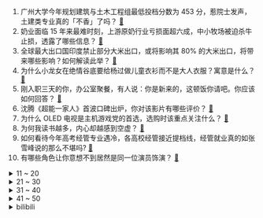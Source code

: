 1. 广州大学今年规划建筑与土木工程组最低投档分数为 453 分，惹院士发声，土建类专业真的「不香」了吗？ [:link:](https://www.zhihu.com/question/613089323)
2. 奶业面临 15 年来最难时刻，上游原奶行业亏损面超六成，中小牧场被迫杀牛止损，透露了哪些信息？ [:link:](https://www.zhihu.com/question/612917865)
3. 全球最大出口国印度禁止部分大米出口，或将影响其 80% 的大米出口，将带来哪些影响？如何解读此举？ [:link:](https://www.zhihu.com/question/613245220)
4. 为什么小龙女在绝情谷底要给杨过做儿童衣衫而不是大人衣服？寓意是什么？ [:link:](https://www.zhihu.com/question/608000704)
5. 刚入职三天的你，办公室聚餐，有人说：你是新来的，这顿饭你请吧。你应该如何回答？ [:link:](https://www.zhihu.com/question/605188732)
6. 沈腾《超能一家人》首波口碑出炉，你对该影片有哪些评价？ [:link:](https://www.zhihu.com/question/612255699)
7. 为什么 OLED 电视是主机游戏党的首选，选购时该重点关注什么？ [:link:](https://www.zhihu.com/question/611491140)
8. 为何我读书越多，内心却越感到空虚？ [:link:](https://www.zhihu.com/question/608602775)
9. 如何看待今年高考经管专业遇冷，各高校经管接近提档线，经管就业真的如张雪峰说的那么不堪吗? [:link:](https://www.zhihu.com/question/613200765)
10. 有哪些角色让你意想不到居然是同一位演员饰演？ [:link:](https://www.zhihu.com/question/385014788)
<details>
<summary>11 ~ 20</summary>

11. 5 月美债遭前三大债主抛售，中国减少 222 亿美元，持仓逼近 14 年低位，如何看待这种情况？ [:link:](https://www.zhihu.com/question/612862145)
12. BBA 真的就只是买个标吗？ [:link:](https://www.zhihu.com/question/604019461)
13. 欧盟拟今秋立法，以合法将俄 2000 亿欧元被冻结资产用于「重建乌克兰」，如何看待此事？ [:link:](https://www.zhihu.com/question/613271962)
14. 2023 LPL 夏季季后赛 RNG 1:3 不敌 NIP 季后赛遭淘汰，如何评价这场比赛？ [:link:](https://www.zhihu.com/question/613288398)
15. 沃尔沃限制新车180km/h最高时速，是降低了造车标准，还是真正为了驾驶员的安全而限速的呢？ [:link:](https://www.zhihu.com/question/561093811)
16. 非洲土地肥沃，为什么很多非洲人宁可挨饿也不种地？ [:link:](https://www.zhihu.com/question/597063122)
17. 孙悟空为什么不把七十二变教给自己的猴子猴孙？ [:link:](https://www.zhihu.com/question/603305444)
18. 陕西河南同套卷一本线低 60 余分，有家长选择高考移民，如何看待此事？杜绝高考移民还有多远的路要走？ [:link:](https://www.zhihu.com/question/613226779)
19. 为什么中国电影不放过《封神榜》？ [:link:](https://www.zhihu.com/question/611662713)
20. 穿洞洞鞋开车被交警扣 3 分并罚款，洞洞鞋是否属于拖鞋，你穿洞洞鞋开过车吗？ [:link:](https://www.zhihu.com/question/613238115)
</details>
<details>
<summary>21 ~ 30</summary>

21. 应届生瞄准海外求职，「能吃苦非洲就是挣钱天堂」观念流传，真实情况怎样？当前国际环境下海外求职前景如何？ [:link:](https://www.zhihu.com/question/612863092)
22. 被领导点名夸奖后，同入职的姑娘就和我有了隔阂，不再找我吃饭唠嗑，怎么才能恢复关系啊？ [:link:](https://www.zhihu.com/question/612078878)
23. 孙权几乎耗死了所有劲敌，为什么他依然没有一统天下？ [:link:](https://www.zhihu.com/question/500275156)
24. 已然知道公司要裁掉你，你选择等着被裁还是主动先离职？ [:link:](https://www.zhihu.com/question/612911173)
25. 如何把跑步或者其他锻炼方式变成一种爱好？ [:link:](https://www.zhihu.com/question/610617093)
26. 金钏儿之死有自己的缘故在吗？ [:link:](https://www.zhihu.com/question/612724516)
27. 如何知道人类看见的紫光是 400nm 的可见光，还是红光和蓝光合成的紫光？这两种光人眼能区别吗？ [:link:](https://www.zhihu.com/question/518894037)
28. 父母的教育态度对孩子性格影响有多大？ [:link:](https://www.zhihu.com/question/602928449)
29. 西安警方控制 13 名为「回流生」提供服务的涉嫌违法人员，他们将受到哪些处罚？ [:link:](https://www.zhihu.com/question/613378755)
30. 孩子无意间对你说过什么扎心的话？ [:link:](https://www.zhihu.com/question/613078839)
</details>
<details>
<summary>31 ~ 40</summary>

31. 暑假实习一直没收到 offer，如何缓解「无回应期」的焦虑情绪？作为过来人，有哪些建议能帮助他们？ [:link:](https://www.zhihu.com/question/611893837)
32. 新兰和许沁宋焰同样是官配，为什么柯哀被说小三，孟宴臣却让大家磕起了伪骨科CP？ [:link:](https://www.zhihu.com/question/612054528)
33. 锻炼体能，负重散步是否可以代替跑步？ [:link:](https://www.zhihu.com/question/612289924)
34. 武侠电影中的哪句台词令你印象深刻？ [:link:](https://www.zhihu.com/question/612492102)
35. 如何评价格蕾塔·葛韦格执导，玛格特·罗比、瑞恩·高斯林主演的电影《芭比》？ [:link:](https://www.zhihu.com/question/613076486)
36. 越来越多人通过直播带岗找到工作，如何看待直播带岗这一招聘形式？直播带岗能否为制造业招聘带来新机遇？ [:link:](https://www.zhihu.com/question/613273386)
37. 如何评价艾伦、沈腾主演的电影《超能一家人》？值得去电影院看吗？ [:link:](https://www.zhihu.com/question/613111759)
38. 如何评价《崩坏星穹铁道》1.2版本绝灭大君幻胧？ [:link:](https://www.zhihu.com/question/613172670)
39. 人到中年，到底什么才是最重要的？ [:link:](https://www.zhihu.com/question/604130794)
40. 新能源车膜到底怎么选？ [:link:](https://www.zhihu.com/question/612065652)
</details>
<details>
<summary>41 ~ 50</summary>

41. 电机控制工程师35岁以后的职业状态是什么样的？ [:link:](https://www.zhihu.com/question/468759932)
42. 书荒了，有哪些推荐的书？ [:link:](https://www.zhihu.com/question/610949286)
43. 《我的人间烟火》口碑大爆，你对该剧都有哪些评价？ [:link:](https://www.zhihu.com/question/610713305)
44. 西安教育局回应中考「回流生」问题，已成立联合调查组，如何看待「回流生」这一现象对当地教育带来哪些影响？ [:link:](https://www.zhihu.com/question/613167440)
45. 如果郭芙在万兽山庄重伤了史五哥，杨过会怎么办？ [:link:](https://www.zhihu.com/question/613066012)
46. 不吃学习的苦就得吃生活的苦，这句话有道理吗？ [:link:](https://www.zhihu.com/question/430586865)
47. 巴萨梦三是如何没落的，tikitaka又是如何被破解的？ [:link:](https://www.zhihu.com/question/283701981)
48. 如果把进攻樊城的关羽换成诸葛亮，荆州有可能保住吗？ [:link:](https://www.zhihu.com/question/610675111)
49. 你在什么时候意识到钱的重要？ [:link:](https://www.zhihu.com/question/611763875)
50. 如何评价NewJeans的迷你二辑主打曲《Cool With You》及其两版MV？ [:link:](https://www.zhihu.com/question/612446246)
</details><details>
<summary>bilibili</summary>

</details>